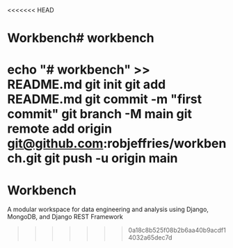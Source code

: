 <<<<<<< HEAD
# Workbench# workbench

echo "# workbench" >> README.md
git init
git add README.md
git commit -m "first commit"
git branch -M main
git remote add origin git@github.com:robjeffries/workbench.git
git push -u origin main
=======
# Workbench
A modular workspace for data engineering and analysis using Django, MongoDB, and Django REST Framework
>>>>>>> 0a18c8b525f08b2b6aa40b9acdf14032a65dec7d
